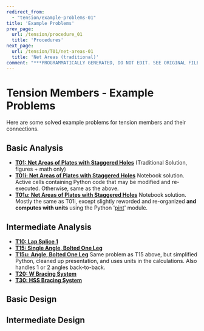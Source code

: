 ```yaml
---
redirect_from:
  - "tension/example-problems-01"
title: 'Example Problems'
prev_page:
  url: /tension/procedure_01
  title: 'Procedures'
next_page:
  url: /tension/T01/net-areas-01
  title: 'Net Areas (traditional)'
comment: "***PROGRAMMATICALLY GENERATED, DO NOT EDIT. SEE ORIGINAL FILES IN /content***"
---
```

# Tension Members - Example Problems

Here are some solved example problems for tension members
and their connections.

## Basic Analysis

* **[T01: Net Areas of Plates with Staggered Holes](T01/net-areas-01)**  (Traditional Solution, figures + math only)
* **[T01i: Net Areas of Plates with Staggered Holes](T01/net-areas-01i)** Notebook solution. 
Active cells containing Python code that may be modified and re-executed.  Otherwise, same as the above.
* **[T01u: Net Areas of Plates with Staggered Holes](T01/net-areas-01i)** Notebook solution.
Mostly the same as T01i, except slightly reworded and re-organized **and computes with units** 
using the Python '[pint](https://pint.readthedocs.io/en/0.9/)' module.

## Intermediate Analysis

* **[T10: Lap Splice 1](T10/lap-splice-01)**
* **[T15: Single Angle, Bolted One Leg](T15.prev/bolted-single-angle-01)** 
* **[T15u: Angle, Bolted One Leg](T15/bolted-single-angle-01u)** Same problem as T15 above, but simplified Python, cleaned up presentation, and uses units in the calculations.  Also handles 1 or 2 angles back-to-back.
* **[T20: W Bracing System](T20/W-brace-01)**
* **[T30: HSS Bracing System](T30/HSS-brace-01)**

## Basic Design

## Intermediate Design

